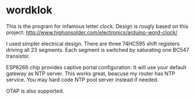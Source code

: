 # wordklok

This is the program for infamous letter clock. Design is rougly based on this project: http://www.highonsolder.com/electronics/arduino-word-clock/

I used simpler electrical design. There are three 74HC595 shift registers driving all 23 segments. Each segment is switched by saturating one BC547 transistor. 

ESP8266 chip provides captive portal configuration. It will use your default gateway as NTP server. This works great, beacuse my router has NTP service. You may hard code NTP pool server instead if needed.

OTAP is also supported.
